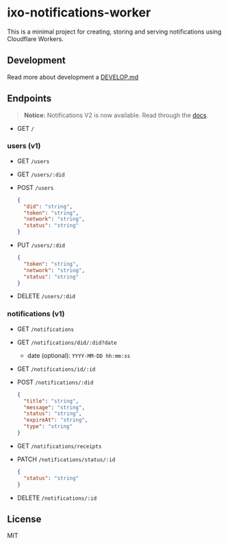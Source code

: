 # ixo-notifications-worker

This is a minimal project for creating, storing and serving notifications using Cloudflare Workers.

## Development

Read more about development a [DEVELOP.md](./DEVELOP.md)

## Endpoints

> **Notice:** Notifications V2 is now available. Read through the [docs](./NOTIFICATIONS2.md).

- GET `/`

### users (v1)

- GET `/users`

- GET `/users/:did`

- POST `/users`

  ```json
  {
  	"did": "string",
  	"token": "string",
  	"network": "string",
  	"status": "string"
  }
  ```

- PUT `/users/:did`

  ```json
  {
  	"token": "string",
  	"network": "string",
  	"status": "string"
  }
  ```

- DELETE `/users/:did`

### notifications (v1)

- GET `/notifications`

- GET `/notifications/did/:did?date`

  - date (optional): `YYYY-MM-DD hh:mm:ss`

- GET `/notifications/id/:id`

- POST `/notifications/:did`

  ```json
  {
  	"title": "string",
  	"message": "string",
  	"status": "string",
  	"expireAt": "string",
  	"type": "string"
  }
  ```

- GET `/notifications/receipts`

- PATCH `/notifications/status/:id`

  ```json
  {
  	"status": "string"
  }
  ```

- DELETE `/notifications/:id`

## License

MIT
